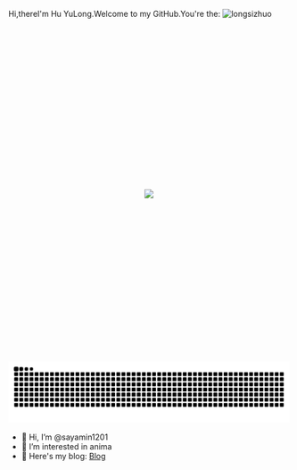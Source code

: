 Hi,thereI'm Hu YuLong.Welcome to my GitHub.You're the:
</img>
<img src="https://count.getloli.com/get/@sayamin1201?theme=rule34" alt="longsizhuo" width="300"/>
</div>

<div style="width: 100%; height: 600px; overflow: hidden; display: flex; justify-content: center; align-items: center;">
  <img src="assets/202505302127.gif" style="width: auto; height: auto;">
</div>

<div class="tanChiShe">
	  <img id="tanChiShe" src="assets/snake-Light.svg" alt="">
</div>

- 👋 Hi, I’m @sayamin1201
- 👀 I’m interested in anima
- 📕 Here's my blog: [Blog](https://sayamin1201.github.io/huyuloong/)
